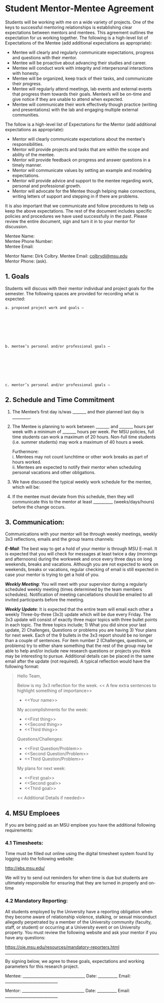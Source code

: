 # Student Mentor-Mentee Agreement 

Students will be working with me on a wide variety of projects.  One of the keys to successful mentoring relationships is establishing clear expectations between mentors and mentees. This agreement outlines the expectation for us working together.  The following is a high-level list of Expectations of the Mentee (add additional expectations as appropriate):

* Mentee will clearly and regularly communicate expectations, progress and questions with their mentor.
* Mentee will be proactive about advancing their studies and career. 
* Mentee will conduct work with integrity and interpersonal interactions with honesty.
* Mentee will be organized, keep track of their tasks, and communicate their progress.
* Mentee will regularly attend meetings, lab events and external events that progress them towards their goals.  Mentee’s will be on-time and give notice if they are unable to attend when expected. 
* Mentee will communicate their work effectively though practice (writing and presentations) with the lab and engaging multiple external communities. 

The follow is a high-level list of Expectations for the Mentor (add additional expectations as appropriate):

* Mentor will clearly communicate expectations about the mentee's responsibilities.
* Mentor will provide projects and tasks that are within the scope and ability of the mentee. 
* Mentor will provide feedback on progress and answer questions in a timely manner. 
* Mentor will communicate values by setting an example and modeling expectations.
* Mentor will provide advice and support to the mentee regarding work, personal and professional growth.
* Mentor will advocate for the Mentee though helping make connections, writing letters of support and stepping in if there are problems.

It is also important that we communicate and follow procedures to help us keep the above expectations.  The rest of the document includes specific policies and procedures we have used successfully in the past.  Please review the entire document, sign and turn it in to your mentor for discussion.   

Mentee Name:  
Mentee Phone Number:  
Mentee Email:   

Mentor Name: Dirk Colbry. 
Mentee Email: colbrydi@msu.edu  
Mentor Phone: (ask). 

## 1. Goals
Students will discuss with their mentor individual and project goals for the semester.  The following spaces are provided for recording what is expected:   

    a. proposed project work and goals –  
  
  
  
  
  
  
  
  
    b. mentee’s personal and/or professional goals –
  
  
  
  
  
  
  
  
    c. mentor’s personal and/or professional goals –
  
  
  
  
  
  
  
  
## 2. Schedule and Time Commitment

1. The Mentee’s first day is/was _______ and their planned last day is _________.
2. The Mentee is planning to work between _______ and  _______ hours per week with a minimum of  _______ hours per week.  Per MSU policies, full time students can work a maximum of 20 hours.  Non-full time students (i.e. summer students) may work a maximum of 40 hours a week.

    Furthermore:  
    i. Mentees may not count lunchtime or other work breaks as part of hours worked.  
    ii. Mentees are expected to notify their mentor when scheduling personal vacations and other obligations.

3. We have discussed the typical weekly work schedule for the mentee, which will be:




  


4. If the mentee must deviate from this schedule, then they will communicate this to the mentor at least __________ (weeks/days/hours) before the change occurs.

## 3. Communication:
Communications with your mentor will be through weekly meetings, weekly 3x3 reflections, emails and the group teams channels:

**_E-Mail_**: The best way to get a hold of your mentor is through MSU E-mail.  It is expected that you will check for messages at least twice a day (mornings and afternoons) during the workweek and once every three days on long weekends, breaks and vacations.  Although you are not expected to work on weekends, breaks or vacations, regular checking of email is still expected in case your mentor is trying to get a hold of you.

**_Weekly Meeting_**: You will meet with your supervisor during a regularly scheduled weekly meeting (times determined by the team members schedules).  Notification of meeting cancellations should be emailed to all invited participants before the meeting.  

**_Weekly Update_**: It is expected that the entire team will email each other a weekly Three-by-three (3x3) update which will be due every Friday.  The 3x3 update will consist of exactly three major topics with three bullet points in each topic. The three topics include; 1) What you did since your last update, 2) Challenges, Questions or problems you are having  3) Your plans for next week.   Each of the 9 bullets in the 3x3 report should be no longer than a couple of sentences. For item number 2 (Challenges, questions, or problems) try to either share something that the rest of the group may be able to help and/or include new research questions or projects you think may be interesting to pursue. Additional details can be placed in the same email after the update (not required).  A typical reflection would have the following format:

> Hello Team,
> 
> Below is my 3x3 reflection for the week. \<\< A few extra sentences to highlight something of importance\>>
>  - \<\<Your name>>
> 
> My accomplishments for the week:
> * \<\<First thing>>
> * \<\<Second thing>> 
> * \<\<Third thing>>
>
> Questions/Challenges:
> * \<\<First Question/Problem>>
> * \<\<Second Question/Problem>>
> * \<\<Third Question/Problem>>
>
> My plans for next week:
> * \<\<First goal>>
> * \<\<Second goal>>
> * \<\<Third goal>>
>
> \<\< Additional Details if needed>>

## 4. MSU Emploees

If you are being paid as an MSU emploee you have the additional following requirements:

### 4.1 Timesheets:  
Time must be filled out online using the digital timesheet system found by logging into the following website:

<http://ebs.msu.edu/>

We will try to send out reminders for when time is due but students are ultimately responsible for ensuring that they are turned in properly and on-time

### 4.2 Mandatory Reporting: 
All students employed by the University have a reporting obligation when they become aware of relationship violence, stalking, or sexual misconduct allegedly perpetrated by a member of the University community (faculty, staff, or student) or occurring at a University event or on University property. You must review the following website and ask your mentor if you have any questions: 

<https://oie.msu.edu/resources/mandatory-reporters.html>

----

By signing below, we agree to these goals, expectations and working parameters for this research project.

Mentee: ________________________________ Date: __________ Email:  ___________________________  

Mentor: ________________________________ Date: __________ Email:  ___________________________  
     
